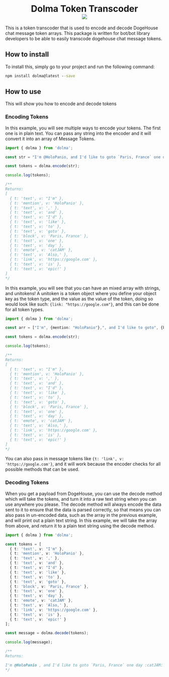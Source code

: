 <h1 align=center>
Dolma Token Transcoder<br>
<a href="https://www.npmjs.com/package/@dogehouse/dolma"><img src="https://img.shields.io/npm/v/@dogehouse/dolma?style=for-the-badge"></a>
</h1>
This is a token transcoder that is used to encode and decode DogeHouse chat message token arrays.  This package is written for bot/bot library developers to be able to easily transcode dogehouse chat message tokens.  

## How to install
To install this, simply go to your project and run the following command:
```cmd
npm install dolma@latest --save
```

## How to use
This will show you how to encode and decode tokens

### Encoding Tokens
In this example, you will see multiple ways to encode your tokens.  The first one is in plain text.  You can pass any string into the encoder and it will convert it into an array of Message Tokens.

```ts
import { dolma } from 'dolma';

const str = "I'm @HoloPanio, and I'd like to goto `Paris, France` one day :catJAM: Also, https://google.com is epic!";

const tokens = dolma.encode(str);

console.log(tokens);

/**
Returns: 
[
  { t: 'text', v: "I'm" },
  { t: 'mention', v: 'HoloPanio' },
  { t: 'text', v: ',' },
  { t: 'text', v: 'and' },
  { t: 'text', v: "I'd" },
  { t: 'text', v: 'like' },
  { t: 'text', v: 'to' },
  { t: 'text', v: 'goto' },
  { t: 'block', v: 'Paris, France' },
  { t: 'text', v: 'one' },
  { t: 'text', v: 'day' },
  { t: 'emote', v: 'catJAM' },
  { t: 'text', v: 'Also,' },
  { t: 'link', v: 'https://google.com' },
  { t: 'text', v: 'is' },
  { t: 'text', v: 'epic!' }
]
*/
```

In this example, you will see that you can have an mixed array with strings, and unitokens!  A unitoken is a token object where you define your object key as the token type, and the value as the value of the token, doing so would look like such: `{link: "https://google.com"}`, and this can be done for all token types.

```ts
import { dolma } from 'dolma';

const arr = ["I'm", {mention: "HoloPanio"},", and I'd like to goto", {block: "Paris, France"},"one day", {emote: "catJAM"}, "Also",{link: 'https://google.com'}, "is epic!"];

const tokens = dolma.encode(str);

console.log(tokens);

/**
Returns: 
[
  { t: 'text', v: "I'm" },
  { t: 'mention', v: 'HoloPanio' },
  { t: 'text', v: ',' },
  { t: 'text', v: 'and' },
  { t: 'text', v: "I'd" },
  { t: 'text', v: 'like' },
  { t: 'text', v: 'to' },
  { t: 'text', v: 'goto' },
  { t: 'block', v: 'Paris, France' },
  { t: 'text', v: 'one' },
  { t: 'text', v: 'day' },
  { t: 'emote', v: 'catJAM' },
  { t: 'text', v: 'Also,' },
  { t: 'link', v: 'https://google.com' },
  { t: 'text', v: 'is' },
  { t: 'text', v: 'epic!' }
]
*/
```
You can also pass in message tokens like `{t: 'link', v: 'https://google.com'}`, and it will work because the encoder checks for all possible methods that can be used.


### Decoding Tokens
When you get a payload from DogeHouse, you can use the decode method which will take the tokens, and turn it into a raw text string when you can use anywhere you please.  The decode method will always encode the data sent to it to ensure that the data is parsed correctly, so that means you can also pass in un-encoded data, such as the array in the previous example, and will print out a plain text string.  In this example, we will take the array from above, and return it to a plain text string using the decode method.

```ts
import { dolma } from 'dolma';

const tokens = [
  { t: 'text', v: "I'm" },
  { t: 'mention', v: 'HoloPanio' },
  { t: 'text', v: ',' },
  { t: 'text', v: 'and' },
  { t: 'text', v: "I'd" },
  { t: 'text', v: 'like' },
  { t: 'text', v: 'to' },
  { t: 'text', v: 'goto' },
  { t: 'block', v: 'Paris, France' },
  { t: 'text', v: 'one' },
  { t: 'text', v: 'day' },
  { t: 'emote', v: 'catJAM' },
  { t: 'text', v: 'Also,' },
  { t: 'link', v: 'https://google.com' },
  { t: 'text', v: 'is' },
  { t: 'text', v: 'epic!' }
];

const message = dolma.decode(tokens);

console.log(message);

/**
Returns: 

I'm @HoloPanio , and I'd like to goto `Paris, France` one day :catJAM: Also, https://google.com is epic!
*/
```

